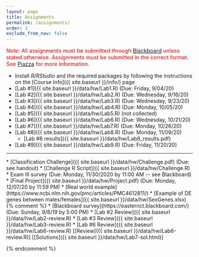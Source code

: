 ```yaml
---
layout: page
title: Assignments 
permalink: /assignments/
order: 3
exclude_from_nav: false
---
```



<p style = 'color:red;font-size:104%'>Note: All assignments must be submitted through <a href = "https://easternct.blackboard.com/">Blackboard</a> unless stated otherwise. Assignments must be submitted in the correct format. See <a href = "https://piazza.com/class/kebq35z220d3nj?cid=11">Piazza</a> for more information.</p>
 

* Install <i>R/RStudio</i> and the required packages by following the instructions on the [Course Info]({{ site.baseurl }}/info/) page  
* [Lab #1]({{ site.baseurl }}/data/hw/Lab1.R) (Due: Friday, 9/04/20) 
* [Lab #2]({{ site.baseurl }}/data/hw/Lab2.R) (Due: Wednesday, 9/16/20) 
* [Lab #3]({{ site.baseurl }}/data/hw/Lab3.R) (Due: Wednesday, 9/23/20) 
* [Lab #4]({{ site.baseurl }}/data/hw/Lab4.R) (Due: Monday, 10/05/20) 
* [Lab #5]({{ site.baseurl }}/data/hw/Lab5.R) (not collected) 
* [Lab #6]({{ site.baseurl }}/data/hw/Lab6.R) (Due: Wednesday, 10/21/20)
* [Lab #7]({{ site.baseurl }}/data/hw/Lab7.R) (Due: Monday, 10/26/20) 
* [Lab #8]({{ site.baseurl }}/data/hw/Lab8.R) (Due: Monday, 11/09/20) 
    * [Lab #8 results]({{ site.baseurl }}/data/hw/Lab8_results.pdf)  
* [Lab #9]({{ site.baseurl }}/data/hw/Lab9.R) (Due: Friday, 11/20/20) 
<hr>
* [Classification Challenge]({{ site.baseurl }}/data/hw/Challenge.pdf) (Due: see handout)  
    * [Challenge R Script]({{ site.baseurl }}/data/hw/Challenge.R)
* Exam III survey (Due: Monday, 11/30/2020 by 11:00 AM -- see Blackboard)
* [Final Project]({{ site.baseurl }}/data/hw/Project.pdf) (Due: Monday, 12/07/20 by 11:59 PM)
    * [Real world example](https://www.ncbi.nlm.nih.gov/pmc/articles/PMC4612811/)
    * [Example of DE genes between males/females]({{ site.baseurl }}/data/hw/SexGenes.xlsx)
{% comment %} 
* [Blackboard survey](https://easternct.blackboard.com/) (Due: Sunday, 9/8/19 by 5:00 PM)
    * [Lab #2 Review]({{ site.baseurl }}/data/hw/Lab2-review.R) 
    * [Lab #3 Review]({{ site.baseurl }}/data/hw/Lab3-review.R) 
    * [Lab #6 Review]({{ site.baseurl }}/data/hw/Lab6-review.R)
[[Review]({{ site.baseurl }}/data/hw/Lab6-review.R)] 
[[Solutions]({{ site.baseurl }}/data/hw/Lab7-sol.html)] 

 
{% endcomment %}
